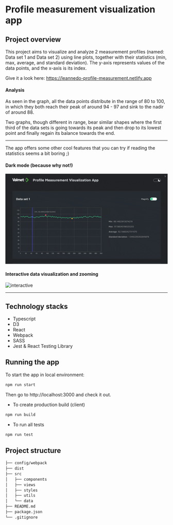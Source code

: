 # Profile measurement visualization app

## Project overview

This project aims to visualize and analyze 2 measurement profiles (named: Data set 1 and Data set 2) using line plots, together with their statistics (min, max, average, and standard deviation).
The y-axis represents values of the data points, and the x-axis is its index. 

Give it a look here: https://leannedo-profile-measurement.netlify.app

#### Analysis
As seen in the graph, all the data points distribute in the range of 80 to 100, in which they both reach their peak of around 94 - 97 and sink to the nadir of around 88.

Two graphs, though different in range, bear similar shapes where the first third of the data sets is going towards its peak and then drop to its lowest point and finally regain its balance towards the end.

---
The app offers some other cool features that you can try if reading the statistics seems a bit boring ;)  

#### Dark mode (because why not!)

![dark mode](./screenshots/darkmode.gif)

#### Interactive data visualization and zooming

![interactive](./screenshots/interactive.gif)

---

## Technology stacks

- Typescript
- D3
- React
- Webpack
- SASS
- Jest & React Testing Library

## Running the app

To start the app in local environment:

```bash
npm run start
```

Then go to http://localhost:3000 and check it out.

- To create production build (client)

```bash
npm run build
```

- To run all tests

```bash
npm run test
```


## Project structure

```bash
├── config/webpack
├── dist
├── src
│   ├── components
│   ├── views
│   ├── styles
│   ├── utils
│   └── data
├── README.md
├── package.json
└── .gitignore
```
